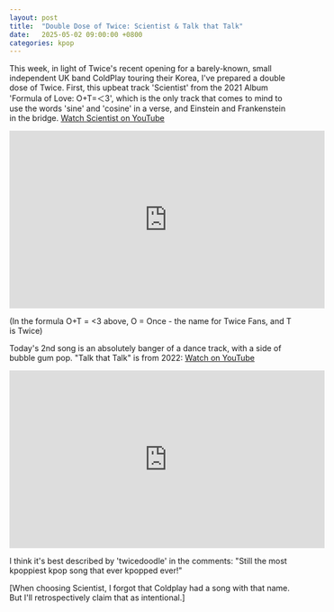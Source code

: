 ```yaml
---
layout: post
title:  "Double Dose of Twice: Scientist & Talk that Talk"
date:   2025-05-02 09:00:00 +0800
categories: kpop
---
```


This week, in light of Twice's recent opening for a barely-known, small independent UK band ColdPlay touring their Korea, I've prepared a double dose of Twice. First, this upbeat track 'Scientist' from the 2021 Album 'Formula of Love: O+T=＜3', which is the only track that comes to mind to use the words 'sine' and 'cosine' in a verse, and Einstein and Frankenstein in the bridge. <a href="https://www.youtube.com/watch?v=vPwaXytZcgI">Watch Scientist on YouTube</a>

<iframe width="560" height="315" src="https://www.youtube.com/embed/vPwaXytZcgI" title="YouTube video player" frameborder="0" allowfullscreen></iframe>

(In the formula O+T = &lt;3 above, O = Once - the name for Twice Fans, and T is Twice)

Today's 2nd song is an absolutely banger of a dance track, with a side of bubble gum pop. "Talk that Talk" is from 2022: <a href="https://www.youtube.com/watch?v=k6jqx9kZgPM">Watch on YouTube</a>

<iframe width="560" height="315" src="https://www.youtube.com/embed/k6jqx9kZgPM" title="YouTube video player" frameborder="0" allowfullscreen></iframe>

I think it's best described by 'twicedoodle' in the comments: "Still the most kpoppiest kpop song that ever kpopped ever!"

[When choosing Scientist, I forgot that Coldplay had a song with that name. But I'll retrospectively  claim that as intentional.]